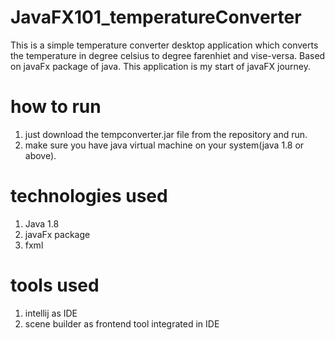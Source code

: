 # JavaFX101_temperatureConverter
This is a simple temperature converter desktop application which converts the temperature in degree celsius to degree farenhiet and vise-versa. Based on javaFx package of java. This application is my start of javaFX journey.

# how to run 
1. just download the tempconverter.jar file from the repository and run. 
2. make sure you have java virtual machine on your system(java 1.8 or above).

# technologies used
1. Java 1.8
2. javaFx package
3. fxml

# tools used
1. intellij as IDE 
2. scene builder as frontend tool integrated in IDE 

